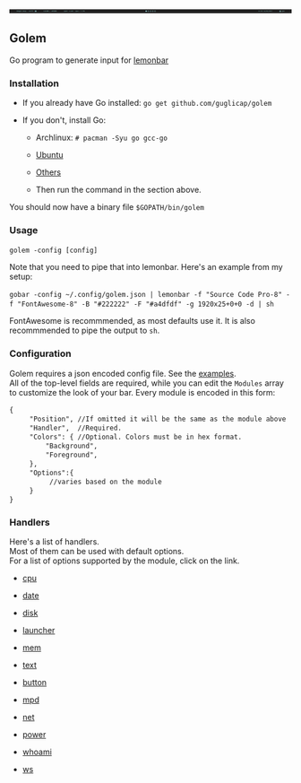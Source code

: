 ![golem](https://github.com/guglicap/golem/blob/master/examples/defaults.png)

## Golem

Go program to generate input for [lemonbar](https://github.com/LemonBoy/bar)

### Installation

* If you already have Go installed:
    `go get github.com/guglicap/golem`

* If you don't, install Go: 

    * Archlinux: `# pacman -Syu go gcc-go`
    * [Ubuntu](https://github.com/golang/go/wiki/Ubuntu) 
    * [Others](https://golang.org/dl/)

    * Then run the command in the section above.

You should now have a binary file `$GOPATH/bin/golem`

### Usage

`golem -config [config]`

Note that you need to pipe that into lemonbar. Here's an example from my setup:

`gobar -config ~/.config/golem.json | lemonbar -f "Source Code Pro-8" -f "FontAwesome-8" -B "#222222" -F "#a4dfdf" -g 1920x25+0+0 -d | sh`  

FontAwesome is recommmended, as most defaults use it. It is also recommmended to pipe the output to `sh`.

### Configuration 

Golem requires a json encoded config file. See the [examples](https://github.com/guglicap/golem/blob/master/examples/).  
All of the top-level fields are required, while you can edit the `Modules` array to customize the look of your bar. Every module is encoded in this form:

    {
         "Position", //If omitted it will be the same as the module above
         "Handler",  //Required.
         "Colors": { //Optional. Colors must be in hex format.
             "Background",
             "Foreground",
         },
         "Options":{
              //varies based on the module
         }
    }          

### Handlers

Here's a list of handlers.  
Most of them can be used with default options.  
For a list of options supported by the module, click on the link.


* [cpu](https://github.com/guglicap/golem/blob/master/modules/MODULES.md#cpu)

* [date](https://github.com/guglicap/golem/blob/master/modules/MODULES.md#date)

* [disk](https://github.com/guglicap/golem/blob/master/modules/MODULES.md#disk)

* [launcher](https://github.com/guglicap/golem/blob/master/modules/MODULES.md#launcher)

* [mem](https://github.com/guglicap/golem/blob/master/modules/MODULES.md#mem)

* [text](https://github.com/guglicap/golem/blob/master/modules/MODULES.md#text)

* [button](https://github.com/guglicap/golem/blob/master/modules/MODULES.md#button)

* [mpd](https://github.com/guglicap/golem/blob/master/modules/MODULES.md#mpd)

* [net](https://github.com/guglicap/golem/blob/master/modules/MODULES.md#net)

* [power](https://github.com/guglicap/golem/blob/master/modules/MODULES.md#power)

* [whoami](https://github.com/guglicap/golem/blob/master/modules/MODULES.md#whoami)

* [ws](https://github.com/guglicap/golem/blob/master/modules/MODULES.md#ws)